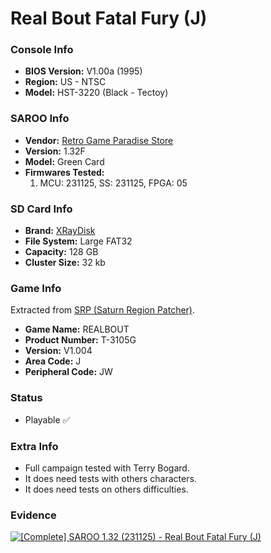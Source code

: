 # Real Bout Fatal Fury (J)

### Console Info

- <b>BIOS Version:</b> V1.00a (1995)
- <b>Region:</b> US - NTSC
- <b>Model:</b> HST-3220 (Black - Tectoy)

### SAROO Info

- <b>Vendor:</b> [Retro Game Paradise Store](https://s.click.aliexpress.com/e/_DlCqvfB)
- <b>Version:</b> 1.32F
- <b>Model:</b> Green Card
- <b>Firmwares Tested:</b>
  1. MCU: 231125, SS: 231125, FPGA: 05

### SD Card Info

- <b>Brand:</b> [XRayDisk](https://s.click.aliexpress.com/e/_DFQnFSH)
- <b>File System:</b> Large FAT32
- <b>Capacity:</b> 128 GB
- <b>Cluster Size:</b> 32 kb

### Game Info

Extracted from [SRP (Saturn Region Patcher)](https://segaxtreme.net/resources/saturn-region-patcher.81/download).

- <b>Game Name:</b> REALBOUT
- <b>Product Number:</b> T-3105G
- <b>Version:</b> V1.004
- <b>Area Code:</b> J
- <b>Peripheral Code:</b> JW

### Status

- Playable :white_check_mark:

### Extra Info

- Full campaign tested with Terry Bogard.
- It does need tests with others characters.
- It does need tests on others difficulties.

### Evidence

[![[Complete] SAROO 1.32 (231125) - Real Bout Fatal Fury (J)](https://img.youtube.com/vi/K4kKJ0AjmLw/0.jpg)](https://www.youtube.com/watch?v=K4kKJ0AjmLw)
